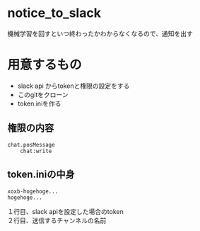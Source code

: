# notice_to_slack
機械学習を回すといつ終わったかわからなくなるので、通知を出す
# 用意するもの
 * slack api からtokenと権限の設定をする
 * このgitをクローン 
 * token.iniを作る

## 権限の内容
```
chat.posMessage
    chat:write
```

## token.iniの中身
```
xoxb-hogehoge...
hogehoge...
```
１行目、slack apiを設定した場合のtoken  
２行目、送信するチャンネルの名前

